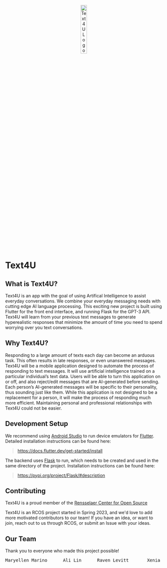 <p align="center">
    <img src="https://cdn.discordapp.com/attachments/733459694479212595/1099477236639334451/cleanerlogotemp.png" width="20%" title="Text4U Logo">
</p>

# Text4U

## What is Text4U?

Text4U is an app with the goal of using Artifical Intelligence to assist everyday conversations. We combine your everyday messaging needs with cutting edge AI language processing. This exciting new project is built using Flutter for the front end interface, and running Flask for the GPT-3 API. Text4U will learn from your previous text messages to generate hyperealistic responses that minimize the amount of time you need to spend worrying over you text conversations. 

## Why Text4U?

Responding to a large amount of texts each day can become an arduous task. This often results in late responses, or even unanswered messages. Text4U will be a mobile application designed to automate the process of responding to text messages. It will use artificial intelligence trained on a particular individual’s text data. Users will be able to turn this application on or off, and also reject/edit messages that are AI-generated before sending. Each person’s AI-generated messages will be specific to their personality, thus sounding just like them. While this application is not designed to be a replacement for a person, it will make the process of responding much more efficient. Maintaining personal and professional relationships with Text4U could not be easier. 

## Development Setup

We recommend using [Android Studio](https://developer.android.com/studio) to run device emulators for [Flutter](https://flutter.dev/). 
Detailed installation instructions can be found here:

> <https://docs.flutter.dev/get-started/install>

The backend uses [Flask](https://pypi.org/project/Flask/) to run, which needs to be created and used in the same directory of the project. Installation instructions can be found here:

> <https://pypi.org/project/Flask/#description>

## Contributing

Text4U is a proud member of the [Rensselaer Center for Open Source](https://rcos.up.railway.app/)

Text4U is an RCOS project started in Spring 2023, and we'd love to add more motivated contributors to our team! If you have an idea, or want to join, reach out to us through RCOS, or submit an Issue with your ideas.

## Our Team

Thank you to everyone who made this project possible!
<pre align="center">
Maryellen Marino      Ali Lin      Raven Levitt       Xenia Khusid
</pre>
